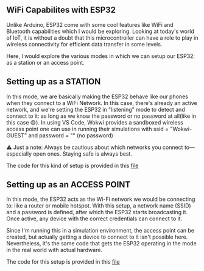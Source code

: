 ## WiFi Capabilites with ESP32
Unlike Arduino, ESP32 come with some cool features like WiFi and Bluetooth capabilities which I would be exploring. 
Looking at today's world of IoT, it is without a doubt that this microcontroller can have a role to play in wireless connectivity for efficient data transfer in some levels. 

Here, I would explore the various modes in which we can setup our ESP32: as a station or an access point.

## Setting up as a STATION
In this mode, we are basically making the ESP32 behave like our phones when they connect to a WiFi Network. In this case, there's already an active network, and we're setting the ESP32 in "listening" mode to detect and connect to it: as long as we know the password or no password at all(like in this case 😄). In using VS Code, Wokwi provides a sandboxed wireless access point one can use in running their simulations with ssid = "Wokwi-GUEST" and password = "" (no password)

⚠️ Just a note: Always be cautious about which networks you connect to—especially open ones. Staying safe is always best.

The code for this kind of setup is provided in this [file](Station.ino)

## Setting up as an ACCESS POINT
In this mode, the ESP32 acts as the Wi-Fi network we would be connecting to: like a router or mobile hotspot. With this setup, a network name (SSID) and a password is defined, after which the ESP32 starts broadcasting it. Once active, any device with the correct credentials can connect to it.

Since I'm running this in a simulation environment, the access point can be created, but actually getting a device to connect to it isn't possible here. Nevertheless, it's the same code that gets the ESP32 operating in the mode in the real world with actual hardware.

The code for this setup is provided in this [file](AP.ino)
